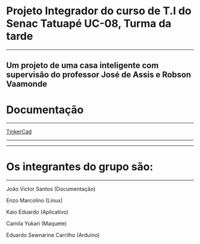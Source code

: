 # Projeto Integrador do curso de T.I do Senac Tatuapé UC-08, Turma da tarde
-----------------------------------------------------------------------------
Um projeto de uma casa inteligente com supervisão do professor José de Assis e Robson Vaamonde
-----------------------------------------------------------------------------------------------

# Documentação
-------------------------------------------------------------------------------------------------

[TinkerCad](https://www.tinkercad.com/things/cHwbkdKiYQW-casa-inteligente/editel?returnTo=%2Fdashboard)

----------------------------------------------------------------------------------------------

-----------------------------------------------------------------------------------------------
# Os integrantes do grupo são: 
----------------------------------------------------------------------------------------------------

João Victor Santos (Documentação)

Enzo Marcolino (Linux)

Kaio Eduardo (Aplicativo)

Camila Yukari (Maquete)

Eduardo Sewnarine Carrilho (Arduino)
